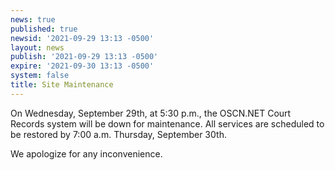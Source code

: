 ```yaml
---
news: true
published: true
newsid: '2021-09-29 13:13 -0500'
layout: news
publish: '2021-09-29 13:13 -0500'
expire: '2021-09-30 13:13 -0500'
system: false
title: Site Maintenance
---
```

On Wednesday, September 29th, at 5:30 p.m., the OSCN.NET Court Records system will be down for maintenance. All services are scheduled to be restored by 7:00 a.m. Thursday, September 30th.  
  
We apologize for any inconvenience.


